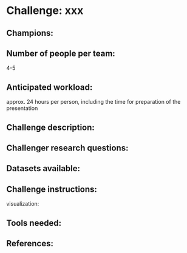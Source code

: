# Challenge: xxx
## Champions:	

## Number of people per team: 
4-5

## Anticipated workload:
approx. 24 hours per person, including the time for preparation of the presentation

## Challenge description:

## Challenger research questions:

## Datasets available:  

## Challenge instructions:

visualization: 

## Tools needed:

## References: 
